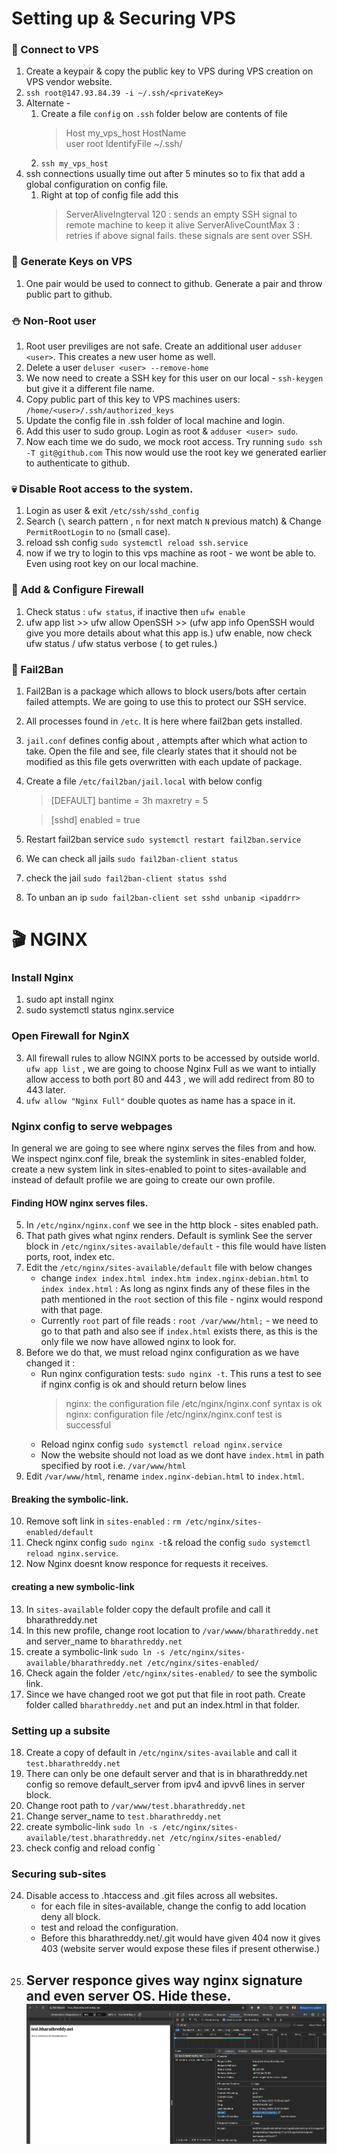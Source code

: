 # Setting up & Securing VPS

### 🔌 Connect to VPS

1. Create a keypair & copy the public key to VPS during VPS creation on VPS vendor website.
2. `ssh root@147.93.84.39 -i ~/.ssh/<privateKey>`
3. Alternate -
   1. Create a file `config` on `.ssh` folder below are contents of file
      > Host my_vps_host
      > HostName  
      > user root
      > IdentifyFile ~/.ssh/<privateKey>
   2. `ssh my_vps_host`
4. ssh connections usually time out after 5 minutes so to fix that add a global configuration on config file.
   1. Right at top of config file add this
      > ServerAliveIngterval 120 : sends an empty SSH signal to remote machine to keep it alive
      > ServerAliveCountMax 3 : retries if above signal fails. these signals are sent over SSH.

### 🔑 Generate Keys on VPS

1. One pair would be used to connect to github. Generate a pair and throw public part to github.

### ⛄️ Non-Root user

1. Root user previliges are not safe. Create an additional user `adduser <user>`. This creates a new user home as well.
2. Delete a user `deluser <user> --remove-home`
3. We now need to create a SSH key for this user on our local - `ssh-keygen` but give it a different file name.
4. Copy public part of this key to VPS machines users: `/home/<user>/.ssh/authorized_keys`
5. Update the config file in .ssh folder of local machine and login.
6. Add this user to sudo group. Login as root & `adduser <user> sudo`.
7. Now each time we do sudo, we mock root access. Try running `sudo ssh -T git@github.com` This now would use the root key we generated earlier to authenticate to github.

### 💀 Disable Root access to the system.

1. Login as user & exit `/etc/ssh/sshd_config`
2. Search (`\` search pattern , `n` for next match `N` previous match) & Change `PermitRootLogin` to `no` (small case).
3. reload ssh config `sudo systemctl reload ssh.service`
4. now if we try to login to this vps machine as root - we wont be able to. Even using root key on our local machine.

### 🧱 Add & Configure Firewall

1. Check status : `ufw status`, if inactive then `ufw enable`
2. ufw app list >> ufw allow OpenSSH >> (ufw app info OpenSSH would give you more details about what this app is.)
   ufw enable, now check ufw status / ufw status verbose ( to get rules.)

### 🛑 Fail2Ban

1. Fail2Ban is a package which allows to block users/bots after certain failed attempts. We are going to use this to protect our SSH service.
2. All processes found in `/etc`. It is here where fail2ban gets installed.
3. `jail.conf` defines config about , attempts after which what action to take. Open the file and see, file clearly states that it should not be modified as this file gets overwritten with each update of package.
4. Create a file `/etc/fail2ban/jail.local` with below config

   > [DEFAULT]
   > bantime = 3h
   > maxretry = 5

   > [sshd]
   > enabled = true

5. Restart fail2ban service `sudo systemctl restart fail2ban.service`
6. We can check all jails `sudo fail2ban-client status`
7. check the jail `sudo fail2ban-client status sshd`
8. To unban an ip `sudo fail2ban-client set sshd unbanip <ipaddrr>`

# 🎬 NGINX

### Install Nginx

1. sudo apt install nginx
2. sudo systemctl status nginx.service

### Open Firewall for NginX

3. All firewall rules to allow NGINX ports to be accessed by outside world. `ufw app list` , we are going to choose Nginx Full as we want to intially allow access to both port 80 and 443 , we will add redirect from 80 to 443 later.
4. `ufw allow "Nginx Full"` double quotes as name has a space in it.

### Nginx config to serve webpages

In general we are going to see where nginx serves the files from and how. We inspect nginx.conf file, break the systemlink in sites-enabled folder, create a new system link in sites-enabled to point to sites-available and instead of default profile we are going to create our own profile.

#### Finding HOW nginx serves files.

5. In `/etc/nginx/nginx.conf` we see in the http block - sites enabled path.
6. That path gives what nginx renders. Default is symlink See the server block in `/etc/nginx/sites-available/default` - this file would have listen ports, root, index etc.
7. Edit the `/etc/nginx/sites-available/default` file with below changes
   - change `index index.html index.htm index.nginx-debian.html` to `index index.html` : As long as nginx finds any of these files in the path mentioned in the `root` section of this file - nginx would respond with that page.
   - Currently `root` part of file reads : `root /var/www/html;` - we need to go to that path and also see if `index.html` exists there, as this is the only file we now have allowed nginx to look for.
8. Before we do that, we must reload nginx configuration as we have changed it :
   - Run nginx configuration tests: `sudo nginx -t`. This runs a test to see if nginx config is ok and should return below lines
     > nginx: the configuration file /etc/nginx/nginx.conf syntax is ok
     > nginx: configuration file /etc/nginx/nginx.conf test is successful
   - Reload nginx config `sudo systemctl reload nginx.service`
   - Now the website should not load as we dont have `index.html` in path specified by root i.e. `/var/www/html`
9. Edit `/var/www/html`, rename `index.nginx-debian.html` to `index.html`.

#### Breaking the symbolic-link.

10. Remove soft link in `sites-enabled` : `rm /etc/nginx/sites-enabled/default`
11. Check nginx config `sudo nginx -t`& reload the config `sudo systemctl reload nginx.service`.
12. Now Nginx doesnt know responce for requests it receives.

#### creating a new symbolic-link

13. In `sites-available` folder copy the default profile and call it bharathreddy.net
14. In this new profile, change root location to `/var/wwww/bharathreddy.net` and server_name to `bharathreddy.net`
15. create a symbolic-link `sudo ln -s /etc/nginx/sites-available/bharathreddy.net /etc/nginx/sites-enabled/`
16. Check again the folder `/etc/nginx/sites-enabled/` to see the symbolic link.
17. Since we have changed root we got put that file in root path. Create folder called `bharathreddy.net` and put an index.html in that folder.

### Setting up a subsite

18. Create a copy of default in `/etc/nginx/sites-available` and call it `test.bharathreddy.net`
19. There can only be one default server and that is in bharathreddy.net config so remove default_server from ipv4 and ipvv6 lines in server block.
20. Change root path to `/var/www/test.bharathreddy.net`
21. Change server_name to `test.bharathreddy.net`
22. create symbolic-link `sudo ln -s /etc/nginx/sites-available/test.bharathreddy.net /etc/nginx/sites-enabled/`
23. check config and reload config `

### Securing sub-sites

24. Disable access to .htaccess and .git files across all websites.
    - for each file in sites-available, change the config to add location deny all block.
    - test and reload the configuration.
    - Before this bharathreddy.net/.git would have given 404 now it gives 403 (website server would expose these files if present otherwise.)
25. Server responce gives way nginx signature and even server OS. Hide these.
    ![nginxSignature](img/nginxServerSignature.png)
    -
